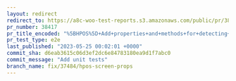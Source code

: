 ```yaml
---
layout: redirect
redirect_to: https://a8c-woo-test-reports.s3.amazonaws.com/public/pr/38417/e2e/index.html
pr_number: 38417
pr_title_encoded: "%5BHPOS%5D+Add+properties+and+methods+for+detecting+order+admin+screens+more+easily"
pr_test_type: e2e
last_published: "2023-05-25 00:02:01 +0000"
commit_sha: d6eab3615c06d3ef2dc6e84783180ea9d1f7abc0
commit_message: "Add unit tests"
branch_name: fix/37484/hpos-screen-props
---
```

